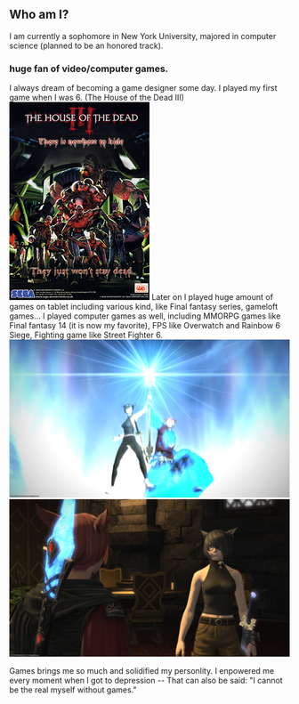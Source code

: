 ## Who am I? 

I am currently a sophomore in New York University, majored in computer science (planned to be an honored track).

### **huge fan of video/computer games**.
I always dream of becoming a game designer some day. I played my first game when I was 6. (The House of the Dead III)  
![](pic/The_House_of_the_Dead_III_Poster.png)
Later on I played huge amount of games on tablet including various kind, like Final fantasy series, gameloft games... I played computer games as well, including MMORPG games like Final fantasy 14 (it is now my favorite), FPS like Overwatch and Rainbow 6 Siege, Fighting game like Street Fighter 6.
![ff14](pic/1.png)
![](pic/2.png)

Games brings me so much and solidified my personlity. I enpowered me every moment when I got to depression -- That can also be said: "I cannot be the real myself without games." 
